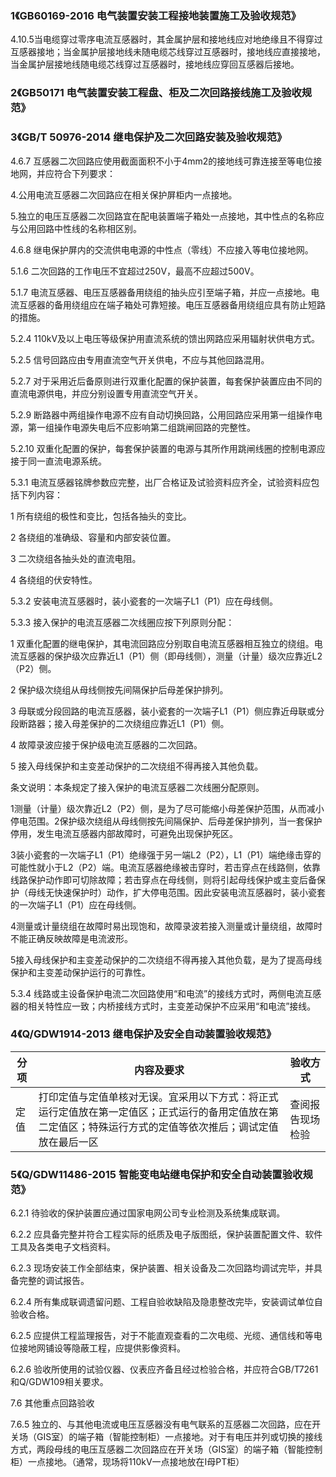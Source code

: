 ### 1《GB60169-2016 电气装置安装工程接地装置施工及验收规范》

4.10.5当电缆穿过零序电流互感器时，其金属护层和接地线应对地绝缘且不得穿过互感器接地；当金属护层接地线未随电缆芯线穿过互感器时，接地线应直接接地，当金属护层接地线随电缆芯线穿过互感器时，接地线应穿回互感器后接地。

### 2《GB50171 电气装置安装工程盘、柜及二次回路接线施工及验收规范》

### 3《GB/T 50976-2014  继电保护及二次回路安装及验收规范》

4.6.7 互感器二次回路应使用截面面积不小于4mm2的接地线可靠连接至等电位接地网，并应符合下列要求：

4.公用电流互感器二次回路应在相关保护屏柜内一点接地。

5.独立的电压互感器二次回路宜在配电装置端子箱处一点接地，其中性点的名称应与公用回路中性线的名称相区别。

4.6.8 继电保护屏内的交流供电电源的中性点（零线）不应接入等电位接地网。

5.1.6 二次回路的工作电压不宜超过250V，最高不应超过500V。

5.1.7 电流互感器、电压互感器备用绕组的抽头应引至端子箱，并应一点接地。电流互感器的备用绕组应在端子箱处可靠短接。电压互感器备用绕组应具有防止短路的措施。

5.2.4 110kV及以上电压等级保护用直流系统的馈出网路应采用辐射状供电方式。

5.2.5 信号回路应由专用直流空气开关供电，不应与其他回路混用。

5.2.7 对于采用近后备原则进行双重化配置的保护装置，每套保护装置应由不同的直流电源供电，并应分别设置专用直流空气开关。

5.2.9 断路器中两组操作电源不应有自动切换回路，公用回路应采用第一组操作电源，第一组操作电源失电后不应影响第二组跳闸回路的完整性。

5.2.10 双重化配置的保护，每套保护装置的电源与其所作用跳闸线圈的控制电源应接于同一直流电源系统。

5.3.1 电流互感器铭牌参数应完整，出厂合格证及试验资料应齐全，试验资料应包括下列内容：

1 所有绕组的极性和变比，包括各抽头的变比。

2 各绕组的准确级、容量和内部安装位置。

3 二次绕组各抽头处的直流电阻。

4 各绕组的伏安特性。

5.3.2 安装电流互感器时，装小瓷套的一次端子L1（P1）应在母线侧。

5.3.3 接入保护的电流互感器二次线圈应按下列原则分配：

1 双重化配置的继电保护，其电流回路应分别取自电流互感器相互独立的绕组。电流互感器的保护级次应靠近L1（P1）侧（即母线侧），测量（计量）级次应靠近L2（P2）侧。

2 保护级次绕组从母线侧按先间隔保护后母差保护排列。

3 母联或分段回路的电流互感器，装小瓷套的一次端子L1（P1）侧应靠近母联或分段断路器；接入母差保护的二次绕组应靠近L1（P1）侧。

4 故障录波应接于保护级电流互感器的二次回路。

5 接入母线保护和主变差动保护的二次绕组不得再接入其他负载。

条文说明：本条规定了接入保护的电流互感器二次线圈分配原则。

1测量（计量）级次靠近L2（P2）侧，是为了尽可能缩小母差保护范围，从而减小停电范围。2保护级次绕组从母线侧按先间隔保护、后母差保护排列，当一套保护停用，发生电流互感器内部故障时，可避免出现保护死区。

3装小瓷套的一次端子L1（P1）绝缘强于另一端L2（P2），L1（P1）端绝缘击穿的可能性就小于L2（P2）端。电流互感器绝缘被击穿时，若击穿点在线路侧，依靠线路保护动作即可切除故障；若击穿点在母线侧，则将引起母线保护或主变后备保护（母线无快速保护时）动作，扩大停电范围。因此安装电流互感器时，装小瓷套的一次端子L1（P1）应在母线侧。

4测量或计量绕组在故障时易出现饱和，故障录波若接入测量或计量绕组，故障时不能正确反映故障是电流波形。

5接入母线保护和主变差动保护的二次绕组不得再接入其他负载，是为了提高母线保护和主变差动保护运行的可靠性。

5.3.4 线路或主设备保护电流二次回路使用“和电流”的接线方式时，两侧电流互感器的相关特性应一致；内桥接线方式时，主变差动保护不应采用“和电流”接线。

 

### 4《Q/GDW1914-2013 继电保护及安全自动装置验收规范》

| 分项 | 内容及要求                                                   | 验收方式         |
| ---- | ------------------------------------------------------------ | ---------------- |
| 定值 | 打印定值与定值单核对无误。宜采用以下方式：将正式运行定值放在第一定值区；正式运行的备用定值放在第二定值区；特殊运行方式的定值等依次推后；调试定值放在最后一区 | 查阅报告现场检验 |

 

### 5《Q/GDW11486-2015 智能变电站继电保护和安全自动装置验收规范》

6.2.1 待验收的保护装置应通过国家电网公司专业检测及系统集成联调。

6.2.2 应具备完整并符合工程实际的纸质及电子版图纸，保护装置配置文件、软件工具及各类电子文档资料。

6.2.3 现场安装工作全部结束，保护装置、相关设备及二次回路均调试完毕，并具备完整的调试报告。

6.2.4 所有集成联调遗留问题、工程自验收缺陷及隐患整改完毕，安装调试单位自验收合格。

6.2.5 应提供工程监理报告，对于不能直观查看的二次电缆、光缆、通信线和等电位接地网铺设等隐蔽工程，应提供影像资料。

6.2.6 验收所使用的试验仪器、仪表应齐备且经过检验合格，并应符合GB/T7261和Q/GDW109相关要求。

7.6 其他重点回路验收

7.6.5 独立的、与其他电流或电压互感器没有电气联系的互感器二次回路，应在开关场（GIS室）的端子箱（智能控制柜）一点接地。对于有电压并列或切换的接线方式，两段母线的电压互感器二次回路应在开关场（GIS室）的端子箱（智能控制柜）一点接地。（通常，现场将110kV一点接地放在I母PT柜）